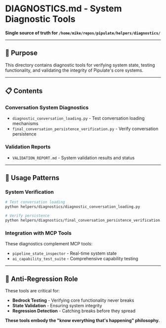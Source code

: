 # DIAGNOSTICS.md - System Diagnostic Tools

**Single source of truth for `/home/mike/repos/pipulate/helpers/diagnostics/`**

---

## 🎯 **Purpose**

This directory contains diagnostic tools for verifying system state, testing functionality, and validating the integrity of Pipulate's core systems.

---

## 📋 **Contents**

### **Conversation System Diagnostics**
- `diagnostic_conversation_loading.py` - Test conversation loading mechanisms
- `final_conversation_persistence_verification.py` - Verify conversation persistence

### **Validation Reports**
- `VALIDATION_REPORT.md` - System validation results and status

---

## 🔧 **Usage Patterns**

### **System Verification**
```bash
# Test conversation loading
python helpers/diagnostics/diagnostic_conversation_loading.py

# Verify persistence
python helpers/diagnostics/final_conversation_persistence_verification.py
```

### **Integration with MCP Tools**
These diagnostics complement MCP tools:
- `pipeline_state_inspector` - Real-time system state
- `ai_capability_test_suite` - Comprehensive capability testing

---

## 🚨 **Anti-Regression Role**

These tools are critical for:
- **Bedrock Testing** - Verifying core functionality never breaks
- **State Validation** - Ensuring system integrity
- **Regression Detection** - Catching breaks before they spread

**These tools embody the "know everything that's happening" philosophy.** 